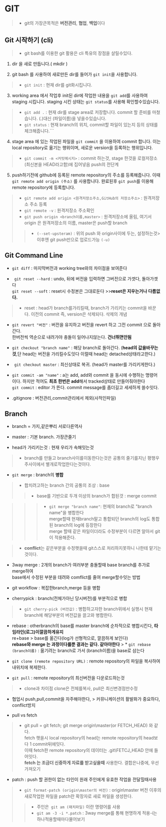 # GIT
> * git의 가장큰목적은 **버전관리**, **협업**, **백업**이다

## Git 시작하기 (cli)  
> * git bash를 이용한 git 활용은 cli 특유의 장점을 살릴수있다.

1. dir 을 새로 만듭니다.( mkdir )  

2. git bash 를 사용하여 새로만든 dir를 들어가 `git init`을 사용합니다.

> * `git init` : 현재 dir를 git화시킵니다.

3. working area 에서 작업후 init된 dir에 작업한 내용을 `git add`를 사용하여 staging 시킵니다. staging 시킨 상태는 `git status`를 사용해 확인할수있습니다.  

> * `git add .` : 현재 dir를 stage area로 저장합니다. commit 할 준비를 마쳤습니다. (.)대신 (파일이름)을 넣을수있습니다.
> * `git status` : 현재 branch의 위치, commit할 파일이 있는지 등의 상태를 체크해줍니다.```  

4. stage area 에 있는 작업된 파일을 `git commit` 을 이용하여 commit 합니다. 이는 local repository로 옮기는 행위이며, 새로운 version을 등록하는 행위입니다.

> * `git commit -m <커밋메시지>` : commit 하는것, stage 한것을 로컬저장소(최신본을 HEAD라고함)에 집어넣음 push의 전단계

5. push하기전에 github에 등록된 remote repository의 주소를 등록해줍니다. 이때 `git remote add origin (주소)` 를 사용합니다. 완료된후 `git push`를 이용해 remote repository에 등록합니다.  

> * `git remote add origin <원격저장소주소,GitHub의 저장소주소>` : 원격저장소 주소 등록
> * `git remote -v` : 원격저장소 주소확인
> * `git push origin <branch이름,master>` : 원격저장소에 올림, 여기서 origin 은 원격저장소의 이름, master은 push할 branch
>> *  `(--set-upsteram)` : 위의 push 와 origin사이에 두는, 설정하는것>이후엔 git push만으로 업로드가능
      `(-u)`


## Git Command Line  

* `git diff` : 마지막버전과 working tree와의 차이점을 보여준다

* ` git reset --hard` : undo, 뒤에 버전을 입력하면 그버전으로 가겟다, 돌아가겟다  
`git reset --soft` : reset시 수정본은 그대로둔다  >>**reset은 지우는거나 다름없다.**

> * reset : head가 branch를가리킬때, branch가 가리키는 commit을 바꾼다. 이전의 commit 즉, version은 삭제되다. 삭제의 개념

* `git revert "버전"` : 버전을 유지하고 버전을 revert 하고 그전 commit 으로 돌아간다.  
                        한버전씩 역순으로 내려가야 충돌이 일어나지않는다. **건너뛰면안됨**

* `git checkout "branch name"` : 해당 branch로 돌아간다. (**head의 값을바꾸는것**,단 head는 버전을 가리킬수도잇다 이럴때 head는 detached상태라고한다.)
                           
* ` git checkout master` : 최신상태로 복귀. (head가 master를 가리키게한다.)

* `git commit -am "name"` : a는 add, add와 commit 을 동시에 수행하는 명령어이다. 하지만 적어도 **최초 한번은 add**해서 tracked상태로 만들어줘야한다  
   `git commit` : editor 가 뜬다. commit message를 좀더길고 세세하게 쓸수잇다.

* .gitignore : 버전관리,commit관리에서 제외(사적인파일)

## Branch


* branch = 가지,같은뿌리 서로다른역사

* master : 기본 branch. 가장큰줄기

* head가 가리키는것 : 현재 우리가 속해잇는것  
> * branch를 만들고 branch사이를이동한다는것은 공통의 줄기를지닌 평행우주사이에서 별개로작업한다는것이다.

* `git merge` : branch의 **병합**
   
> * 합치려고하는 branch 간의 공통의 조상 : base  
>> * base를 기반으로 두개 이상의 branch가 합된것 : merge commit
   
>>> * `git merge "branch name"`: 현재의 branch로 "branch name"을 병합한다  
                                 merge할때 현재branch말고 통합되던 branch의 log도 통합된 branch의 log에 등장한다  
                                 merge 할때 같은 파일이더라도 수정부분이 다르면 알아서 git이 적용해준다.  
   
> * **conflict**는 같은부분을 수정햇을때 git스스로 처리하지못하니 나한테 맡기는것이다.

* 3way merge : 2개의 branch가 여러부분 충돌할때 base branch를 추가로 merge하여  
               base에서 수정된 부분을 데려와 comflict를 줄여 merge할수잇는 방법

* git workflow : 복잡한branch,merge 등을 병합

* cherrypick : branch(전체가아닌 당시버전)를 부분적으로 병합  
> * `git cherry-pick (버전값)` : 병합하고자한 branch위에서 실행시 현재 branch에 해당부분의 버전값을 끌고와 병합한다.  

* rebase : otherbranch의 base를 master branch에 순차적으로 병합시킨다, **타임라인(로그)이깔끔하게유지**  
           re+base > base를 옮긴다(log가 선형적으로, 깔끔하게 보인다)  
           **rebase와 merge 는 과정이다를뿐 결과는 같다. 같아야한다**
           > *  `git rebase (branch이름)` : 옮기려는 branch로 가서 (branch이름)을 base로 삼는다  

* `git clone (remote repository URL)` : remote repository의 파일을 복사하여 내위치에 복제한다. 

* `git pull` : remote repository의 최신버전을 다운로드하는것 
> * clone과 차이점 clone은 전체를복사, pull은 최신변경점만수정

* 협업시 push,pull,commit을 자주해야한다, \> 커뮤니케이션의 활발화가 중요하다, conflict방지

* pull vs fetch
> * git pull = git fetch; git merge origin\master(or FETCH_HEAD) 와 같다.  
    fetch 햇을시 local repository의 head는 remote repository의 head보다 1 commit뒤에잇다.  
    이때 fetch한 remote repository의 데이터는 .git\FETCJ_HEAD 안에 들어잇다.  
    **fetch 는 조금더 신중하게 자료를 받고싶을때** 사용한다. 결합은나중에, 우선가져오기

* patch : push 할 권한이 없는 타인이 원래 주인에게 유효한 작업을 전달힐때사용
> * `git format-patch (origin\master의 버전)` : origin\master 버전 이후의 새로작업한 파일을 patch란 확장자로 새로 파일을 생성한다.
>> * 주인은` git am (패치파일)` 이란 명령어를 사용 
>> * `git am -3 -i *.patch` : 3way merge를 통해 현명하게 적용\-i는 하나적용할때마다물어보기
